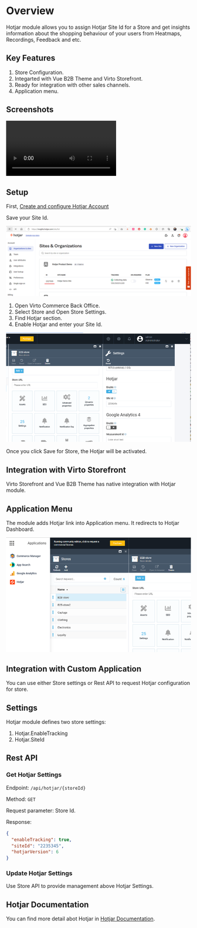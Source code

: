 # Overview

Hotjar module allows you to assign Hotjar Site Id for a Store and get insights information about the shopping behaviour of your users from Heatmaps, Recordings, Feedback and etc.


## Key Features
1. Store Configuration.
1. Integarted with Vue B2B Theme and Virto Storefront.
1. Ready for integration with other sales channels.
1. Application menu.

## Screenshots
![Hotjar](https://videos.ctfassets.net/lh3zuq09vnm2/2q1Ma50UnBKlnPbbRReO2j/f50946203d4a6bb26285a80a7275e571/heatmap-scrolling.mp4)

## Setup
First, [Create and сonfigure Hotjar Account](https://www.hotjar.com/)

Save your Site Id.

![Hotjar Site Id](media/hotjar-siteid.png)

1. Open Virto Commerce Back Office.
1. Select Store and Open Store Settings.
1. Find Hotjar section.
1. Enable Hotjar and enter your Site Id.

![hotjar store settings](media/screen-hotjar-store-settings.png)

Once you click Save for Store, the Hotjar will be activated.

## Integration with Virto Storefront
Virto Storefront and Vue B2B Theme has native integration with Hotjar module. 

## Application Menu 
The module adds Hotjar link into Application menu. It redirects to Hotjar Dashboard. 

![Hotjar App Menu](media/app-menu.png)

## Integration with Custom Application
You can use either Store settings or Rest API to request Hotjar configuration for store.

## Settings
Hotjar module defines two store settings:

1. Hotjar.EnableTracking
1. Hotjar.SiteId

## Rest API

### Get Hotjar Settings 

Endpoint: `/api/hotjar/{storeId}`

Method: `GET`

Request parameter: Store Id.

Response:

```json
{
  "enableTracking": true,
  "siteId": "2235345",
  "hotjarVersion": 6
}
```

### Update Hotjar Settings
Use Store API to provide management above Hotjar Settings. 

## Hotjar Documentation
You can find more detail abot Hotjar  in [Hotjar Documentation](https://help.hotjar.com/hc/en-us).
